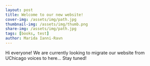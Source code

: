 ```yaml
---
layout: post
title: Welcome to our new website!
cover-img: /assets/img/path.jpg
thumbnail-img: /assets/img/thumb.png
share-img: /assets/img/path.jpg
tags: [books, test]
author: Marida Ianni-Ravn
---
```


Hi everyone! We are currently looking to migrate our website from UChicago voices to here... Stay tuned!
